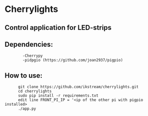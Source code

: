 # Cherrylights
Control application for LED-strips
----


Dependencies:
--
            -Cherrypy
            -pidpgio (https://github.com/joan2937/pigpio)
            
How to use:
--
          git clone https://github.com/ikstream/cherrylights.git
          cd cherrylights
          sudo pip install -r requirements.txt
          edit line FRONT_PI_IP = '<ip of the other pi with pigpio installed>
          ./app.py
